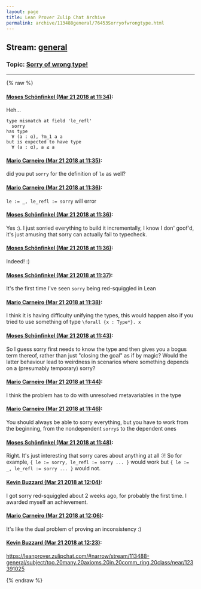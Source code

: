 ```yaml
---
layout: page
title: Lean Prover Zulip Chat Archive 
permalink: archive/113488general/76453Sorryofwrongtype.html
---
```


## Stream: [general](index.html)
### Topic: [Sorry of wrong type!](76453Sorryofwrongtype.html)

---


{% raw %}
#### [ Moses Schönfinkel (Mar 21 2018 at 11:34)](https://leanprover.zulipchat.com/#narrow/stream/113488-general/topic/Sorry%20of%20wrong%20type%21/near/124004577):
Heh...
```lean
type mismatch at field 'le_refl'
  sorry
has type
  ∀ (a : α), ?m_1 a a
but is expected to have type
  ∀ (a : α), a ≤ a
```

#### [ Mario Carneiro (Mar 21 2018 at 11:35)](https://leanprover.zulipchat.com/#narrow/stream/113488-general/topic/Sorry%20of%20wrong%20type%21/near/124004587):
did you put `sorry` for the definition of `le` as well?

#### [ Mario Carneiro (Mar 21 2018 at 11:36)](https://leanprover.zulipchat.com/#narrow/stream/113488-general/topic/Sorry%20of%20wrong%20type%21/near/124004627):
`le := _, le_refl := sorry` will error

#### [ Moses Schönfinkel (Mar 21 2018 at 11:36)](https://leanprover.zulipchat.com/#narrow/stream/113488-general/topic/Sorry%20of%20wrong%20type%21/near/124004630):
Yes :). I just sorried everything to build it incrementally, I know I don' goof'd, it's just amusing that sorry can actually fail to typecheck.

#### [ Moses Schönfinkel (Mar 21 2018 at 11:36)](https://leanprover.zulipchat.com/#narrow/stream/113488-general/topic/Sorry%20of%20wrong%20type%21/near/124004634):
Indeed! :)

#### [ Moses Schönfinkel (Mar 21 2018 at 11:37)](https://leanprover.zulipchat.com/#narrow/stream/113488-general/topic/Sorry%20of%20wrong%20type%21/near/124004641):
It's the first time I've seen `sorry` being red-squiggled in Lean

#### [ Mario Carneiro (Mar 21 2018 at 11:38)](https://leanprover.zulipchat.com/#narrow/stream/113488-general/topic/Sorry%20of%20wrong%20type%21/near/124004706):
I think it is having difficulty unifying the types, this would happen also if you tried to use something of type `\forall {x : Type*}. x`

#### [ Moses Schönfinkel (Mar 21 2018 at 11:43)](https://leanprover.zulipchat.com/#narrow/stream/113488-general/topic/Sorry%20of%20wrong%20type%21/near/124004853):
So I guess  sorry first needs to know the type and then gives you a bogus term thereof, rather than just "closing the goal" as if by magic? Would the latter behaviour lead to weirdness in scenarios where something depends on a (presumably temporary) sorry?

#### [ Mario Carneiro (Mar 21 2018 at 11:44)](https://leanprover.zulipchat.com/#narrow/stream/113488-general/topic/Sorry%20of%20wrong%20type%21/near/124004895):
I think the problem has to do with unresolved metavariables in the type

#### [ Mario Carneiro (Mar 21 2018 at 11:46)](https://leanprover.zulipchat.com/#narrow/stream/113488-general/topic/Sorry%20of%20wrong%20type%21/near/124004947):
You should always be able to sorry everything, but you have to work from the beginning, from the nondependent `sorry`s to the dependent ones

#### [ Moses Schönfinkel (Mar 21 2018 at 11:48)](https://leanprover.zulipchat.com/#narrow/stream/113488-general/topic/Sorry%20of%20wrong%20type%21/near/124005016):
Right. It's just interesting that sorry cares about anything at all :)! So for example, `{ le := sorry, le_refl := sorry ... }` would work but `{ le := _, le_refl := sorry ... }` would not.

#### [ Kevin Buzzard (Mar 21 2018 at 12:04)](https://leanprover.zulipchat.com/#narrow/stream/113488-general/topic/Sorry%20of%20wrong%20type%21/near/124005487):
I got sorry red-squiggled about 2 weeks ago, for probably the first time. I awarded myself an achievement.

#### [ Mario Carneiro (Mar 21 2018 at 12:06)](https://leanprover.zulipchat.com/#narrow/stream/113488-general/topic/Sorry%20of%20wrong%20type%21/near/124005556):
It's like the dual problem of proving an inconsistency :)

#### [ Kevin Buzzard (Mar 21 2018 at 12:23)](https://leanprover.zulipchat.com/#narrow/stream/113488-general/topic/Sorry%20of%20wrong%20type%21/near/124006030):
https://leanprover.zulipchat.com/#narrow/stream/113488-general/subject/too.20many.20axioms.20in.20comm_ring.20class/near/123391025


{% endraw %}
